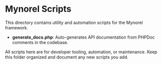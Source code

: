 # Mynorel Scripts

This directory contains utility and automation scripts for the Mynorel framework.

- **generate_docs.php**: Auto-generates API documentation from PHPDoc comments in the codebase.

All scripts here are for developer tooling, automation, or maintenance. Keep this folder organized and document any new scripts you add.
